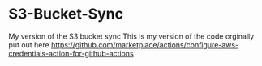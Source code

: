 # S3-Bucket-Sync
My version of the S3 bucket sync 
This is my version of the code orginally put out here https://github.com/marketplace/actions/configure-aws-credentials-action-for-github-actions 
